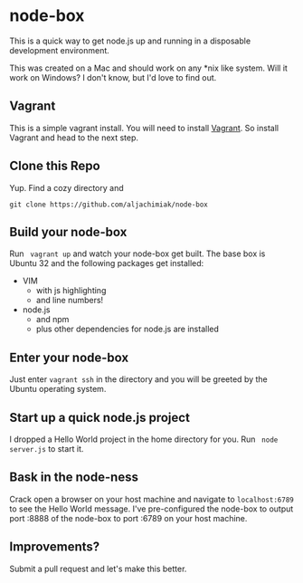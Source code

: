 # node-box

This is a quick way to get node.js up and running in a disposable development environment.

This was created on a Mac and should work on any *nix like system. Will it work on Windows?  I don't know, but I'd love to find out.  

## Vagrant
This is a simple vagrant install.  You will need to install [Vagrant](http://docs.vagrantup.com/v2/getting-started/index.html). So install Vagrant and head to the next step.

## Clone this Repo
Yup.  Find a cozy directory and 
````
git clone https://github.com/aljachimiak/node-box
````

## Build your node-box
Run  <code> vagrant up</code>   and watch your node-box get built.  The base box is Ubuntu 32 and the following packages get installed:
  - VIM
    - with js highlighting
    - and line numbers!
  - node.js
    - and npm
    - plus other dependencies for node.js are installed

## Enter your node-box
Just enter <code>vagrant ssh</code> in the directory and you will be greeted by the Ubuntu operating system.

## Start up a quick node.js project
I dropped a Hello World project in the home directory for you.  Run  <code> node server.js</code>  to start it.

## Bask in the node-ness
Crack open a browser on your host machine and navigate to  <code>localhost:6789</code>  to see the Hello World message.  I've pre-configured the node-box to output port :8888 of the node-box to port :6789 on your host machine.

## Improvements?
Submit a pull request and let's make this better.

